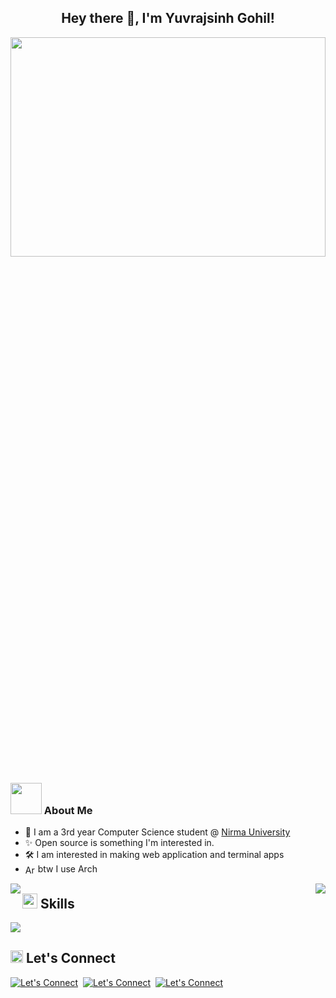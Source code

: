 <h2 align="center">
  Hey there 👋,
  I'm Yuvrajsinh Gohil!
</h2>

<img width=100% height=30% align="center" src="https://user-images.githubusercontent.com/74038190/225813708-98b745f2-7d22-48cf-9150-083f1b00d6c9.gif" />

### <img src="https://media.giphy.com/media/VgCDAzcKvsR6OM0uWg/giphy.gif" width="50"> About Me

- 📖 I am a 3rd year Computer Science student @ [Nirma University](https://nirmauni.ac.in/)
- ✨ Open source is something I'm interested in.
- 🛠️ I am interested in making web application and terminal apps
- [<img src="https://wiki.installgentoo.com/images/f/f9/Arch-linux-logo.png" height="16em" align="center" alt="Arch Linux Logo" title="Arch Linux Logo"/>](https://archlinux.org/) btw I use Arch 

<p>
  <img align="left" src="https://github-readme-stats.vercel.app/api?username=yuvrajsinh5252&show_icons=true&icon_color=CE1D2D&text_color=718096&bg_color=00000000&hide_title=true&hide_border=true" />
  <img align="right" src="https://github-readme-stats.vercel.app/api/top-langs?username=yuvrajsinh5252&show_icons=true&icon_color=CE1D2D&text_color=718096&bg_color=00000000&hide_title=true&hide_border=true&layout=compact" />
</p>

## <img height="24" src="https://user-images.githubusercontent.com/74038190/212284087-bbe7e430-757e-4901-90bf-4cd2ce3e1852.gif" /> Skills

  <img src="https://skillicons.dev/icons?i=ts,js,python,c,cpp,bash,react,elysia,nextjs,vim" />

## <img height="20" src="https://user-images.githubusercontent.com/74038190/214644145-264f4759-7633-441e-9d67-d8dda9d50d26.gif" /> Let's Connect
[![Let's Connect](https://skillicons.dev/icons?i=discord)](https://discord.gg/btrchHkQ)&nbsp;
[![Let's Connect](https://skillicons.dev/icons?i=linkedin)](https://www.linkedin.com/in/yuvrajsinh-gohil099)&nbsp;
[![Let's Connect](https://go-skill-icons.vercel.app/api/icons?i=x)](https://x.com/Yuvrajsinh_099)
